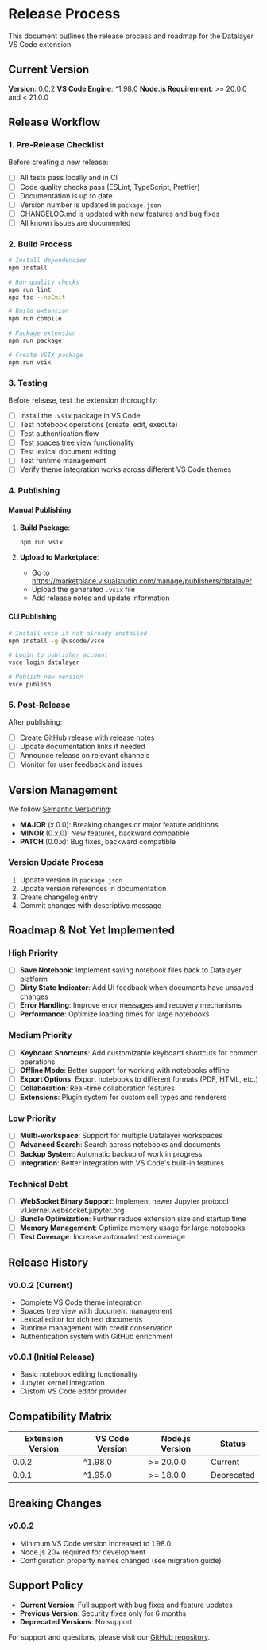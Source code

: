 # Release Process

This document outlines the release process and roadmap for the Datalayer VS Code extension.

## Current Version

**Version**: 0.0.2
**VS Code Engine**: ^1.98.0
**Node.js Requirement**: >= 20.0.0 and < 21.0.0

## Release Workflow

### 1. Pre-Release Checklist

Before creating a new release:

- [ ] All tests pass locally and in CI
- [ ] Code quality checks pass (ESLint, TypeScript, Prettier)
- [ ] Documentation is up to date
- [ ] Version number is updated in `package.json`
- [ ] CHANGELOG.md is updated with new features and bug fixes
- [ ] All known issues are documented

### 2. Build Process

```bash
# Install dependencies
npm install

# Run quality checks
npm run lint
npx tsc --noEmit

# Build extension
npm run compile

# Package extension
npm run package

# Create VSIX package
npm run vsix
```

### 3. Testing

Before release, test the extension thoroughly:

- [ ] Install the `.vsix` package in VS Code
- [ ] Test notebook operations (create, edit, execute)
- [ ] Test authentication flow
- [ ] Test spaces tree view functionality
- [ ] Test lexical document editing
- [ ] Test runtime management
- [ ] Verify theme integration works across different VS Code themes

### 4. Publishing

#### Manual Publishing

1. **Build Package**:
   ```bash
   npm run vsix
   ```

2. **Upload to Marketplace**:
   - Go to https://marketplace.visualstudio.com/manage/publishers/datalayer
   - Upload the generated `.vsix` file
   - Add release notes and update information

#### CLI Publishing

```bash
# Install vsce if not already installed
npm install -g @vscode/vsce

# Login to publisher account
vsce login datalayer

# Publish new version
vsce publish
```

### 5. Post-Release

After publishing:

- [ ] Create GitHub release with release notes
- [ ] Update documentation links if needed
- [ ] Announce release on relevant channels
- [ ] Monitor for user feedback and issues

## Version Management

We follow [Semantic Versioning](https://semver.org/):

- **MAJOR** (x.0.0): Breaking changes or major feature additions
- **MINOR** (0.x.0): New features, backward compatible
- **PATCH** (0.0.x): Bug fixes, backward compatible

### Version Update Process

1. Update version in `package.json`
2. Update version references in documentation
3. Create changelog entry
4. Commit changes with descriptive message

## Roadmap & Not Yet Implemented

### High Priority

- [ ] **Save Notebook**: Implement saving notebook files back to Datalayer platform
- [ ] **Dirty State Indicator**: Add UI feedback when documents have unsaved changes
- [ ] **Error Handling**: Improve error messages and recovery mechanisms
- [ ] **Performance**: Optimize loading times for large notebooks

### Medium Priority

- [ ] **Keyboard Shortcuts**: Add customizable keyboard shortcuts for common operations
- [ ] **Offline Mode**: Better support for working with notebooks offline
- [ ] **Export Options**: Export notebooks to different formats (PDF, HTML, etc.)
- [ ] **Collaboration**: Real-time collaboration features
- [ ] **Extensions**: Plugin system for custom cell types and renderers

### Low Priority

- [ ] **Multi-workspace**: Support for multiple Datalayer workspaces
- [ ] **Advanced Search**: Search across notebooks and documents
- [ ] **Backup System**: Automatic backup of work in progress
- [ ] **Integration**: Better integration with VS Code's built-in features

### Technical Debt

- [ ] **WebSocket Binary Support**: Implement newer Jupyter protocol v1.kernel.websocket.jupyter.org
- [ ] **Bundle Optimization**: Further reduce extension size and startup time
- [ ] **Memory Management**: Optimize memory usage for large notebooks
- [ ] **Test Coverage**: Increase automated test coverage

## Release History

### v0.0.2 (Current)
- Complete VS Code theme integration
- Spaces tree view with document management
- Lexical editor for rich text documents
- Runtime management with credit conservation
- Authentication system with GitHub enrichment

### v0.0.1 (Initial Release)
- Basic notebook editing functionality
- Jupyter kernel integration
- Custom VS Code editor provider

## Compatibility Matrix

| Extension Version | VS Code Version | Node.js Version | Status |
|-------------------|-----------------|-----------------|--------|
| 0.0.2 | ^1.98.0 | >= 20.0.0 | Current |
| 0.0.1 | ^1.95.0 | >= 18.0.0 | Deprecated |

## Breaking Changes

### v0.0.2
- Minimum VS Code version increased to 1.98.0
- Node.js 20+ required for development
- Configuration property names changed (see migration guide)

## Support Policy

- **Current Version**: Full support with bug fixes and feature updates
- **Previous Version**: Security fixes only for 6 months
- **Deprecated Versions**: No support

For support and questions, please visit our [GitHub repository](https://github.com/datalayer/jupyter-ui).